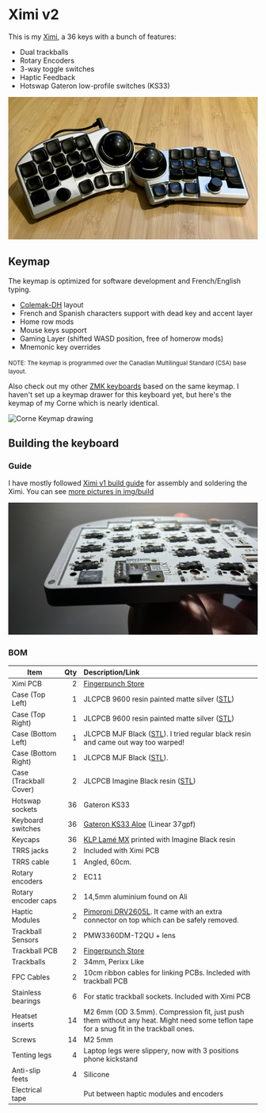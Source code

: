 # Ximi v2

This is my [Ximi](https://fingerpunch.xyz/products/ximi-v2), a 36 keys with a bunch of features:

* Dual trackballs
* Rotary Encoders
* 3-way toggle switches
* Haptic Feedback
* Hotswap Gateron low-profile switches (KS33)

![Ximi v2](../../img/ximi-face.jpeg)

## Keymap

The keymap is optimized for software development and French/English typing.

* [Colemak-DH](https://colemakmods.github.io/mod-dh/) layout
* French and Spanish characters support with dead key and accent layer
* Home row mods
* Mouse keys support
* Gaming Layer (shifted WASD position, free of homerow mods)
* Mnemonic key overrides

<p><small>
  NOTE: The keymap is programmed over the Canadian Multilingual Standard (CSA)
  base layout.
</small></p>

Also check out my other [ZMK keyboards](https://github.com/JeffDess/zmk-config)
based on the same keymap. I haven't set up a keymap drawer for this keyboard yet,
but here's the keymap of my Corne which is nearly identical.

![Corne Keymap drawing](https://github.com/JeffDess/zmk-config/raw/main/images/keymaps/corne_keymap.svg)

## Building the keyboard

### Guide

I have mostly followed [Ximi v1 build guide](https://github.com/sadekbaroudi/fingerpunch/blob/master/keyboards/ximi/v1/BUILDGUIDE.md)
for assembly and soldering the Ximi. You can see [more pictures in
img/build](../../img/build)

![Ximi v2](../../img/build/19-soldered_in_case.jpeg)

### BOM

| Item                   | Qty | Description/Link                         |
|------------------------|----:|:-----------------------------------------|
| Ximi PCB               | 2   | [Fingerpunch Store](https://fingerpunch.xyz/product/ximi-v2/) |
| Case (Top Left)        | 1   | JLCPCB 9600 resin painted matte silver ([STL](https://github.com/sadekbaroudi/fingerpunch/blob/master/keyboards/ximi/v1/cases/stl/xi-5-choc-tr-ec-3wt-left.stl))              |
| Case (Top Right)       | 1   | JLCPCB 9600 resin painted matte silver ([STL](https://github.com/sadekbaroudi/fingerpunch/blob/master/keyboards/ximi/v1/cases/stl/xi-5-choc-tr-ec-3wt-right.stl))              |
| Case (Bottom Left)     | 1   | JLCPCB MJF Black ([STL](https://github.com/sadekbaroudi/fingerpunch/blob/master/keyboards/ximi/v1/cases/stl/xi-5-bot-2.8mm-trackball-left.stl)). I tried regular black resin and came out way too warped! |
| Case (Bottom Right)    | 1   | JLCPCB MJF Black ([STL](https://github.com/sadekbaroudi/fingerpunch/blob/master/keyboards/ximi/v1/cases/stl/xi-5-bot-2.8mm-trackball-right.stl)). |
| Case (Trackball Cover) | 2   | JLCPCB Imagine Black resin ([STL](https://github.com/sadekbaroudi/fingerpunch/blob/master/keyboards/ximi/v1/cases/stl/xi-trackball-cover-slimmer-bottom-edge.stl)) |
| Hotswap sockets        | 36  | Gateron KS33 |
| Keyboard switches      | 36  | [Gateron KS33 Aloe](https://nuphy.com/collections/switches/products/nuphy-aloe-l37-low-profile-switches) (Linear 37gpf) |
| Keycaps                | 36  | [KLP Lamé MX](https://github.com/braindefender/KLP-Lame-Keycaps) printed with Imagine Black resin |
| TRRS jacks             | 2   | Included with Ximi PCB |
| TRRS cable             | 1   | Angled, 60cm. |
| Rotary encoders        | 2   | EC11 |
| Rotary encoder caps    | 2   | 14,5mm aluminium found on Ali |
| Haptic Modules         | 2   | [Pimoroni DRV2605L](https://shop.pimoroni.com/products/drv2605l-linear-actuator-haptic-breakout). It came with an extra connector on top which can be safely removed. |
| Trackball Sensors      | 2   | PMW3360DM-T2QU + lens |
| Trackball PCB          | 2   | [Fingerpunch Store](https://fingerpunch.xyz/product/vik-pmw3360-trackball-module/) |
| Trackballs             | 2   | 34mm, Perixx Like |
| FPC Cables             | 2   | 10cm ribbon cables for linking PCBs. Incleded with trackball PCB |
| Stainless bearings     | 6   | For static trackball sockets. Included with Ximi PCB |
| Heatset inserts        | 14  | M2 6mm (OD 3.5mm). Compression fit, just push them without any heat. Might need some teflon tape for a snug fit in the trackball ones. |
| Screws                 | 14  | M2 5mm |
| Tenting legs           | 4   | Laptop legs were slippery, now with 3 positions phone kickstand |
| Anti-slip feets        | 4   | Silicone |
| Electrical tape        |     | Put between haptic modules and encoders |
